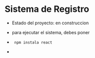 <h1> Sistema de Registro</h1>

- Estado del proyecto: en construccion

- para ejecutar el sistema, debes poner

- ``` npm instala react```
- 
